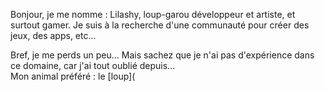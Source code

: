 Bonjour, je me nomme : Lilashy, loup-garou développeur et artiste, et surtout gamer. Je suis à la recherche d'une communauté pour créer des jeux, des apps, etc... 
<div>Bref, je me perds un peu... Mais sachez que je n'ai pas d'expérience dans ce domaine, car j'ai tout oublié depuis... </div> 
Mon animal préféré : le [loup](
